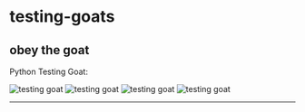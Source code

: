 testing-goats
=============

obey the goat
-------------

Python Testing Goat:

![testing goat](https://raw.github.com/cgoldberg/testing-goats/master/kid-goat_small.png "kid goat")
![testing goat](https://raw.github.com/cgoldberg/testing-goats/master/kid-goat_large.png "kid goat")
![testing goat](https://raw.github.com/cgoldberg/testing-goats/master/baby-goats_small.png "baby goats")
![testing goat](https://raw.github.com/cgoldberg/testing-goats/master/baby-goats_large.png "baby goats")

----
